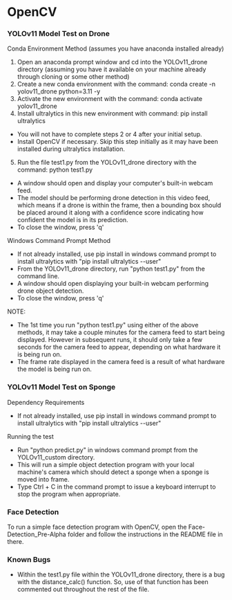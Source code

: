 # OpenCV
### YOLOv11 Model Test on Drone
Conda Environment Method (assumes you have anaconda installed already)
1. Open an anaconda prompt window and cd into the YOLOv11_drone directory (assuming you have it available on your machine already through cloning or some other method)
2. Create a new conda environment with the command: conda create -n yolov11_drone python=3.11 -y
3. Activate the new environment with the command: conda activate yolov11_drone
4. Install ultralytics in this new environment with command: pip install ultralytics
- You will not have to complete steps 2 or 4 after your initial setup.
- Install OpenCV if necessary. Skip this step initially as it may have been installed during ultralytics installation.
5. Run the file test1.py from the YOLOv11_drone directory with the command: python test1.py
- A window should open and display your computer's built-in webcam feed.
- The model should be performing drone detection in this video feed, which means if a drone is within the frame, then a bounding box should be placed around it along with a confidence score indicating how confident the model is in its prediction.
- To close the window, press 'q'

Windows Command Prompt Method
- If not already installed, use pip install in windows command prompt to install ultralytics with "pip install ultralytics --user"
- From the YOLOv11_drone directory, run "python test1.py" from the command line.
- A window should open displaying your built-in webcam performing drone object detection.
- To close the window, press 'q'

NOTE:
- The 1st time you run "python test1.py" using either of the above methods, it may take a couple minutes for the camera feed to start being displayed. However in subsequent runs, it should only take a few seconds for the camera feed to appear, depending on what hardware it is being run on.
- The frame rate displayed in the camera feed is a result of what hardware the model is being run on.

### YOLOv11 Model Test on Sponge
Dependency Requirements
- If not already installed, use pip install in windows command prompt to install ultralytics with "pip install ultralytics --user"

Running the test
- Run "python predict.py" in windows command prompt from the YOLOv11_custom directory.
- This will run a simple object detection program with your local machine's camera which should detect a sponge when a sponge is moved into frame.
- Type Ctrl + C in the command prompt to issue a keyboard interrupt to stop the program when appropriate.

### Face Detection
To run a simple face detection program with OpenCV, open the
Face-Detection_Pre-Alpha folder and follow the instructions in
the README file in there.

### Known Bugs
- Within the test1.py file within the YOLOv11_drone directory, there is a bug with the distance_calc() function. So, use of that function has been commented out throughout the rest of the file.

